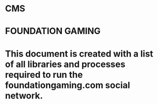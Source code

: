 # CMS
# FOUNDATION GAMING
# This document is created with a list of all libraries and processes required to run the foundationgaming.com social network.

